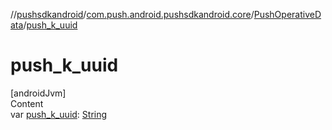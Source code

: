 //[pushsdkandroid](../../index.md)/[com.push.android.pushsdkandroid.core](../index.md)/[PushOperativeData](index.md)/[push_k_uuid](push_k_uuid.md)



# push_k_uuid  
[androidJvm]  
Content  
var [push_k_uuid](push_k_uuid.md): [String](https://kotlinlang.org/api/latest/jvm/stdlib/kotlin/-string/index.html)  



